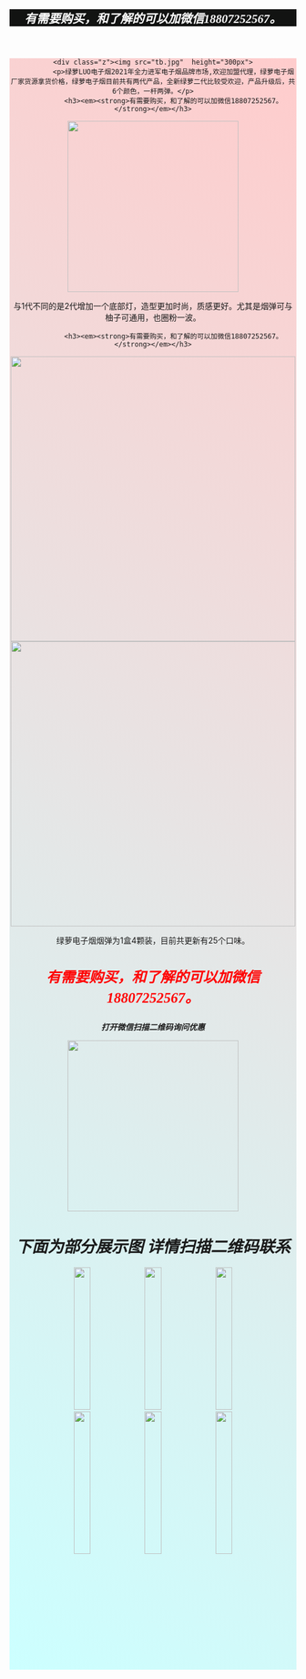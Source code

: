 <!doctype html>
<html>
<head>
<meta charset="utf-8">                    
<title>dzy</title>
<style>
	.z{
		margin: 0 auto; 
		width:70%;
	}
	h2{
		font-style: oblique;
		font-family: 隶书;
	    color:#ffffff;
		text-align: center;
	}
	
p{
		font-size: 20px;
		font-style: oblique;
		font-family: 隶书;
	    color:#0a1a5a;
		text-align: center;
	}
	h3{
		font-size: 25px;
		font-style: oblique;
		font-family: 隶书;
	    color:#F00;
		text-align: center;
	}
html{height:100%;}
body{min-height:100%;margin:0 auto;padding:0;position:relative;text-align:center}
header{background-color: rgb(18,19,18);height:30px;}
main{padding-bottom:200px;background:linear-gradient(35deg,#CCFFFF,#FFCCCC);;}/* main的padding-bottom值要等于或大于footer的height值 */
footer{position:absolute;bottom:0;width:100%;height:20px;background-color: #ffc0cb;}
div img:hover{
	  transform:scale(1.2);
	}
	</style>
	<script>

</script>
</head>
   
<body>
	<header><h2><strong>有需要购买，和了解的可以加微信18807252567。</strong></h2></header>
<main>
	
	<div class="z"><img src="tb.jpg"  height="300px">
	          <p>绿萝LUO电子烟2021年全力进军电子烟品牌市场,欢迎加盟代理，绿萝电子烟厂家货源拿货价格，绿萝电子烟目前共有两代产品，全新绿萝二代比较受欢迎，产品升级后，共6个颜色，一杆两弹。</p>
	          <h3><em><strong>有需要购买，和了解的可以加微信18807252567。</strong></em></h3>
<img src="1.jpg"  height="300px">
	          <p>与1代不同的是2代增加一个底部灯，造型更加时尚，质感更好。尤其是烟弹可与柚子可通用，也圈粉一波。</p>

	          <h3><em><strong>有需要购买，和了解的可以加微信18807252567。</strong></em></h3>
<img src="kw.jpg"  height="500px">
	     <img src="tz.jpg"  height="500px">
	          <p>绿萝电子烟烟弹为1盒4颗装，目前共更新有25个口味。</p>
	          <h3><em><strong>有需要购买，和了解的可以加微信18807252567。</strong></em></h3>
		<p><em><strong>打开微信扫描二维码询问优惠</strong></em></p>
    <img src="wx.jpg"  height="300px"></div>
	  <h1><em><strong>下面为部分展示图  详情扫描二维码联系</strong></em></h1>
	<div>
	<img src="y1.jpg"  width="24%"height="250px">
		<img src="y2.jpg"  width="24%"height="250px">
		<img src="y3.jpg"  width="24%"height="250px">
	</div>
	<div>
	<img src="y4.jpg"  width="24%"height="250px">
		<img src="y5.jpg"  width="24%"height="250px">
		<img src="y6.jpg"  width="24%"height="250px">
	</div>
	


</main>
<footer><img src="db1.jpg"width="100%"></footer>
</body>
</html>
